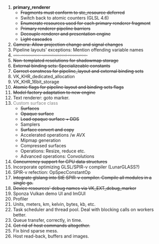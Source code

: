 ﻿1. **primary_renderer**
     - <strike>Fragments must conform to ste_resource deferred</strike> 
     - Switch back to atomic counters (GLSL 4.6)
     - <strike>Enumerate resources used for each primary renderer fragment</strike>
     - <strike>Primary renderer pipeline barriers</strike>
     - <strike>Decouple renderer and presentation engine</strike>
     - <strike>Light cascades</strike>
2. <strike>Camera: Allow projection change and signal changes</strike>
3. Pipeline layouts' exceptions: Mention offending variable names
4. <strike><font color="lightgray">ste_resource: uninitialized resource.</font></strike>
5. <strike>Non-templated resolutions for shadowmap storage</strike>
6. <strike>External binding sets: Specializeable constants</strike>
7. <strike>Correct constness for pipeline_layout and external binding sets</strike>
8. VK_KHR_dedicated_allocation
9. VK_KHR_16bit_storage
10. <strike>Atomic flags for pipeline layout and binding sets flags</strike>
11. <strike>Model factory adaptation to new engine</strike>
12. Text renderer: goto marker.
13. <font color="gray">Custom surface class</font>
     - <strike>Surfaces</strike>
     - <strike>Opaque surface</strike>
     - <strike>Load opaque surface + DDS</strike>
     - Samplers
     - <strike>Surface convert and copy</strike>
     - Accelerated operations /w AVX
     - Mipmap generation
     - Compressed surfaces
     - Operations: Resize, reduce etc.
     - Advanced operations: Convolutions
14. <strike>Concurrency support for GPU data structures</strike>
15. Incorporate optimizing GLSL/SPIR-v compiler (LunarGLASS?)
16. SPIR-v refection: OpSpecConstantOp
17. <strike>Integrate glslang into StE SPIR-v compiler. Compile all modules in a single go.</strike>
18. <strike>Device resources' debug names via VK_EXT_debug_marker</strike>
19. Sponza Vulkan demo UI and ImGUI
20. Profiler
21. Units, meters, km, kelvin, bytes, kb, etc.
22. Task scheduler and thread pool. Deal with blocking calls on workers better.
23. Queue transfer, correctly, in time.
24. <strike>Get rid of host commands altogether.</strike>
25. Fix bind sparse mess.
26. Host read-back, buffers and images.